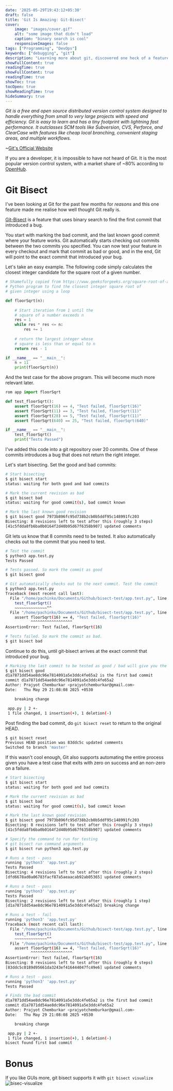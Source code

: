 ```yaml
---
date: '2025-05-29T19:43:12+05:30'
draft: false
title: 'Git Is Amazing: Git-Bisect'
cover:
    image: "images/cover.gif" 
    alt: "some image that didn't load"
    caption: "binary search is cool"
    responsiveImages: false
tags: ["Programming", "DevOps"]
keywords: ["debugging", "git"]
description: "Learning more about git, discovered one heck of a feature"
showFullContent: true
readingTime: true
showFullContent: true
readingTime: true
showToc: true
tocOpen: true
showReadingTime: true
hideSummary: true
---
```


*Git is a free and open source distributed version control system designed to handle everything from small to very large projects with speed and efficiency. Git is easy to learn and has a tiny footprint with lightning fast performance. It outclasses SCM tools like Subversion, CVS, Perforce, and ClearCase with features like cheap local branching, convenient staging areas, and multiple workflows.*

~[Git's Official Website](https://git-scm.com)

If you are a developer, it is impossible to have not heard of Git. It is the most popular version control system, with a market share of ~80% according to [OpenHub](https://openhub.net/repositories/compare).

# Git Bisect
I've been looking at Git for the past few months for *reasons* and this one feature made me realise how well thought Git really is.

[Git-Bisect](https://git-scm.com/docs/git-bisect) is a feature that uses binary search to find the first commit that introduced a bug.

You start with marking the bad commit, and the last known good commit where your feature works. Git automatically starts checking out commits between the two commits you specified. You can now test your feature in every checkout and mark that commit as bad or good, and in the end, Git will point to the exact commit that introduced your bug.

Let's take an easy example. The following code simply calculates the closest integer candidate for the square root of a given number.
```python
# Shamefully copied from https://www.geeksforgeeks.org/square-root-of-an-integer/
# Python program to find the closest integer square root of 
# given integer using a loop

def floorSqrt(n):
    
    # Start iteration from 1 until the 
    # square of a number exceeds n
    res = 1
    while res * res <= n:
        res += 1
    
    # return the largest integer whose 
    # square is less than or equal to n
    return res - 1

if __name__ == "__main__":
    n = 11
    print(floorSqrt(n))
```

And the test case for the above program. This will become much more relevant later.
```python
rom app import floorSqrt

def test_floorSqrt():
    assert floorSqrt(16) == 4, "Test failed, floorSqrt(16)"
    assert floorSqrt(11) == 3, "Test failed, floorSqrt(11)"
    assert floorSqrt(28) == 5, "Test failed, floorSqrt(11)"
    assert floorSqrt(640) == 25, "Test failed, floorSqrt(640)"

if __name__ == "__main__":
    test_floorSqrt()
    print("Tests Passed")
```

I've added this code into a git repository over 20 commits. One of these commits introduces a bug that does not return the right integer.

Let's start bisecting. Set the good and bad commits:
```bash
# Start bisecting
$ git bisect start
status: waiting for both good and bad commits

# Mark the current revision as bad
$ git bisect bad
status: waiting for good commit(s), bad commit known

# Mark the last known good revision
$ git bisect good 7973b896fc95d738b2cb0b5ddf95c148991fc203
Bisecting: 8 revisions left to test after this (roughly 3 steps)
[41c5fdda8fb6ba0b0164f2d40b95d67f6358b907] updated comments
```

Git lets us know that 8 commits need to be tested. It also automatically checks out to the commit that you need to test.
```bash
# Test the commit
$ python3 app.test.py
Tests Passed

# Tests passed. So mark the commit as good
$ git bisect good

# Git automatically checks out to the next commit. Test the commit
$ python3 app.test.py
Traceback (most recent call last):
  File "/home/pachinko/Documents/Github/bisect-test/app.test.py", line 11, in <module>
    test_floorSqrt()
    ~~~~~~~~~~~~~~^^
  File "/home/pachinko/Documents/Github/bisect-test/app.test.py", line 4, in test_floorSqrt
    assert floorSqrt(16) == 4, "Test failed, floorSqrt(16)"
           ^^^^^^^^^^^^^^^^^^
AssertionError: Test failed, floorSqrt(16)

# Tests failed. So mark the commit as bad.
$ git bisect bad
```

Continue to do this, until git-bisect arrives at the exact commit that introduced your bug.
```bash
# Marking the last commit to be tested as good / bad will give you the result
$ git bisect good
d1a7871dd54ae8dc96e7814091a5e3ddc4fe65a2 is the first bad commit
commit d1a7871dd54ae8dc96e7814091a5e3ddc4fe65a2
Author: Prajyot Chemburkar <prajyotchemburkar@gmail.com>
Date:   Thu May 29 21:08:08 2025 +0530

    breaking change

 app.py | 2 +-
 1 file changed, 1 insertion(+), 1 deletion(-)
```

Post finding the bad commit, do `git bisect reset` to return to the original HEAD.
```bash
$ git bisect reset
Previous HEAD position was 83ddc5c updated comments
Switched to branch 'master'
```

If this wasn't cool enough, Git also supports automating the entire process given you have a test case that exits with zero on success and an non-zero on a failure.
```bash
# Start bisecting
$ git bisect start
status: waiting for both good and bad commits

# Mark the current revision as bad
$ git bisect bad
status: waiting for good commit(s), bad commit known

# Mark the last known good revision
$ git bisect good 7973b896fc95d738b2cb0b5ddf95c148991fc203
Bisecting: 8 revisions left to test after this (roughly 3 steps)
[41c5fdda8fb6ba0b0164f2d40b95d67f6358b907] updated comments

# Specify the command to run for testing
# git bisect run command arguments
$ git bisect run python3 app.test.py

# Runs a test - pass
running 'python3' 'app.test.py'
Tests Passed
Bisecting: 4 revisions left to test after this (roughly 2 steps)
[dfd6678ad0a06783facf87a5aeaacab92ab05365] updated comments

# Runs a test - pass
running 'python3' 'app.test.py'
Tests Passed
Bisecting: 2 revisions left to test after this (roughly 1 step)
[d1a7871dd54ae8dc96e7814091a5e3ddc4fe65a2] breaking change

# Runs a test - fail
running 'python3' 'app.test.py'
Traceback (most recent call last):
  File "/home/pachinko/Documents/Github/bisect-test/app.test.py", line 11, in <module>
    test_floorSqrt()
    ~~~~~~~~~~~~~~^^
  File "/home/pachinko/Documents/Github/bisect-test/app.test.py", line 4, in test_floorSqrt
    assert floorSqrt(16) == 4, "Test failed, floorSqrt(16)"
           ^^^^^^^^^^^^^^^^^^
AssertionError: Test failed, floorSqrt(16)
Bisecting: 0 revisions left to test after this (roughly 0 steps)
[83ddc5c0189d95661da3243ef416444047fc49e6] updated comments

# Runs a test - pass
running 'python3' 'app.test.py'
Tests Passed

# Finds the bad commit
d1a7871dd54ae8dc96e7814091a5e3ddc4fe65a2 is the first bad commit
commit d1a7871dd54ae8dc96e7814091a5e3ddc4fe65a2
Author: Prajyot Chemburkar <prajyotchemburkar@gmail.com>
Date:   Thu May 29 21:08:08 2025 +0530

    breaking change

 app.py | 2 +-
 1 file changed, 1 insertion(+), 1 deletion(-)
bisect found first bad commit
```

# Bonus
If you like GUIs more, git bisect supports it with `git bisect visualize`
![bisec-visualize](images/bisect-visualize.png)
